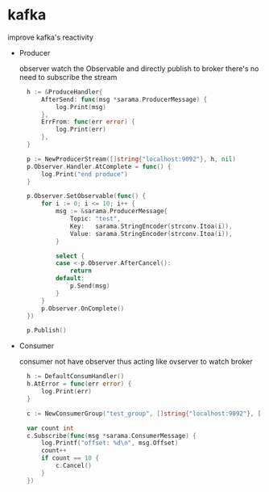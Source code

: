 # kafka
improve kafka's reactivity

* Producer

  observer watch the Observable and directly publish to broker
  there's no need to subscribe the stream
  ```go
	h := &ProduceHandler{
		AfterSend: func(msg *sarama.ProducerMessage) {
			log.Print(msg)
		},
		ErrFrom: func(err error) {
			log.Print(err)
		},
	}

	p := NewProducerStream([]string{"localhost:9092"}, h, nil)
	p.Observer.Handler.AtComplete = func() {
		log.Print("end produce")
	}

	p.Observer.SetObservable(func() {
		for i := 0; i <= 10; i++ {
			msg := &sarama.ProducerMessage{
				Topic: "test",
				Key:   sarama.StringEncoder(strconv.Itoa(i)),
				Value: sarama.StringEncoder(strconv.Itoa(i)),
			}

			select {
			case <-p.Observer.AfterCancel():
				return
			default:
				p.Send(msg)
			}
		}
		p.Observer.OnComplete()
	})

	p.Publish()
  ```
* Consumer

  consumer not have observer thus acting like ovserver to watch broker
  ```go
	h := DefaultConsumHandler()
	h.AtError = func(err error) {
		log.Print(err)
	}

	c := NewConsumerGroup("test_group", []string{"localhost:9092"}, []string{"test"}, h)

	var count int
	c.Subscribe(func(msg *sarama.ConsumerMessage) {
		log.Printf("offset: %d\n", msg.Offset)
		count++
		if count == 10 {
			c.Cancel()
		}
	})
  ```
